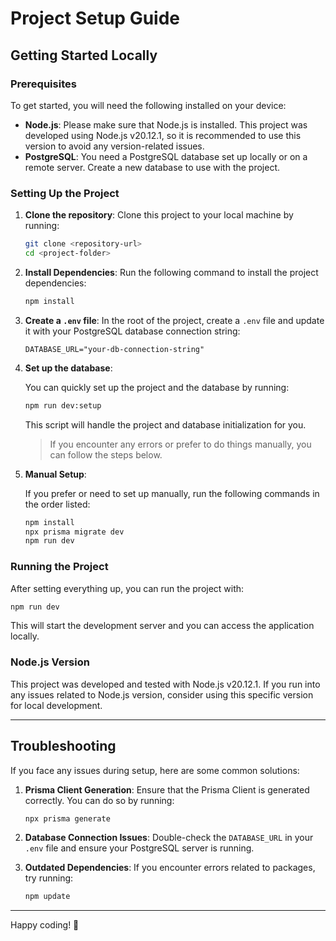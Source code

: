 
# Project Setup Guide

## Getting Started Locally

### Prerequisites
To get started, you will need the following installed on your device:

- **Node.js**: Please make sure that Node.js is installed. This project was developed using Node.js v20.12.1, so it is recommended to use this version to avoid any version-related issues.
- **PostgreSQL**: You need a PostgreSQL database set up locally or on a remote server. Create a new database to use with the project.

### Setting Up the Project

1. **Clone the repository**:
   Clone this project to your local machine by running:

   ```bash
   git clone <repository-url>
   cd <project-folder>
   ```

2. **Install Dependencies**:
   Run the following command to install the project dependencies:

   ```bash
   npm install
   ```

3. **Create a `.env` file**:
   In the root of the project, create a `.env` file and update it with your PostgreSQL database connection string:

   ```env
   DATABASE_URL="your-db-connection-string"
   ```

4. **Set up the database**:

   You can quickly set up the project and the database by running:

   ```bash
   npm run dev:setup
   ```

   This script will handle the project and database initialization for you.

   > If you encounter any errors or prefer to do things manually, you can follow the steps below.

5. **Manual Setup**:

   If you prefer or need to set up manually, run the following commands in the order listed:

   ```bash
   npm install
   npx prisma migrate dev
   npm run dev
   ```

### Running the Project

After setting everything up, you can run the project with:

```bash
npm run dev
```

This will start the development server and you can access the application locally.

### Node.js Version

This project was developed and tested with Node.js v20.12.1. If you run into any issues related to Node.js version, consider using this specific version for local development.

---

## Troubleshooting

If you face any issues during setup, here are some common solutions:

1. **Prisma Client Generation**:
   Ensure that the Prisma Client is generated correctly. You can do so by running:

   ```bash
   npx prisma generate
   ```

2. **Database Connection Issues**:
   Double-check the `DATABASE_URL` in your `.env` file and ensure your PostgreSQL server is running.

3. **Outdated Dependencies**:
   If you encounter errors related to packages, try running:

   ```bash
   npm update
   ```

---

Happy coding! 🚀
